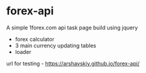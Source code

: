 # forex-api
A simple 1forex.com api task page build using jquery<br>
- forex calculator<br>
- 3 main currency updating tables<bR>
- loader<br>

url for testing - https://arshavskiy.github.io/forex-api/
